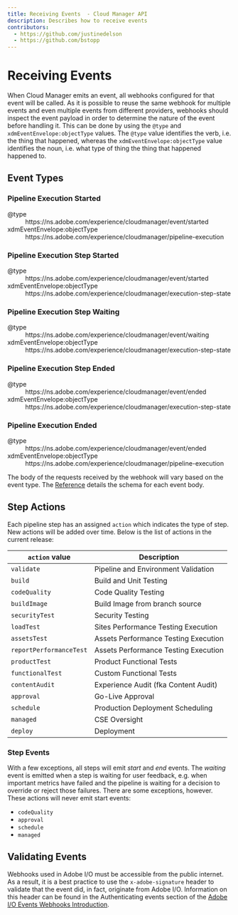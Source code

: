 ```yaml
---
title: Receiving Events  - Cloud Manager API
description: Describes how to receive events
contributors:
  - https://github.com/justinedelson 
  - https://github.com/bstopp 
---
```

# Receiving Events

When Cloud Manager emits an event, all webhooks configured for that event will be called. As it is possible to reuse the same webhook for multiple events and even multiple events from different providers, webhooks should inspect the event payload in order to determine the nature of the event before handling it. This can be done by using the `@type` and `xdmEventEnvelope:objectType` values. The `@type` value identifies the verb, i.e. the thing that happened, whereas the `xdmEventEnvelope:objectType` value identifies the noun, i.e. what type of thing the thing that happened happened to.

## Event Types

### Pipeline Execution Started

<dl class="event-description">
  <dt><span class="spectrum-Code spectrum-Code--sizeM">@type</span></dt>
  <dd><span class="spectrum-Code spectrum-Code--sizeM">https://ns.adobe.com/experience/cloudmanager/event/started</span></dd>
  <dt><span class="spectrum-Code spectrum-Code--sizeM">xdmEventEnvelope:objectType</span></dt>
  <dd><span class="spectrum-Code spectrum-Code--sizeM">https://ns.adobe.com/experience/cloudmanager/pipeline-execution</span></dd>
</dl>

### Pipeline Execution Step Started

<dl class="event-description">
  <dt><span class="spectrum-Code spectrum-Code--sizeM">@type</span></dt>
  <dd><span class="spectrum-Code spectrum-Code--sizeM">https://ns.adobe.com/experience/cloudmanager/event/started</span></dd>
  <dt><span class="spectrum-Code spectrum-Code--sizeM">xdmEventEnvelope:objectType</span></dt>
  <dd><span class="spectrum-Code spectrum-Code--sizeM">https://ns.adobe.com/experience/cloudmanager/execution-step-state</span></dd>
</dl>

### Pipeline Execution Step Waiting

<dl class="event-description">
  <dt><span class="spectrum-Code spectrum-Code--sizeM">@type</span></dt>
  <dd><span class="spectrum-Code spectrum-Code--sizeM">https://ns.adobe.com/experience/cloudmanager/event/waiting</span></dd>
  <dt><span class="spectrum-Code spectrum-Code--sizeM">xdmEventEnvelope:objectType</span></dt>
  <dd><span class="spectrum-Code spectrum-Code--sizeM">https://ns.adobe.com/experience/cloudmanager/execution-step-state</span></dd>
</dl>

### Pipeline Execution Step Ended

<dl class="event-description">
  <dt><span class="spectrum-Code spectrum-Code--sizeM">@type</span></dt>
  <dd><span class="spectrum-Code spectrum-Code--sizeM">https://ns.adobe.com/experience/cloudmanager/event/ended</span></dd>
  <dt><span class="spectrum-Code spectrum-Code--sizeM">xdmEventEnvelope:objectType</span></dt>
  <dd><span class="spectrum-Code spectrum-Code--sizeM">https://ns.adobe.com/experience/cloudmanager/execution-step-state</span></dd>
</dl>

### Pipeline Execution Ended

<dl class="event-description">
  <dt><span class="spectrum-Code spectrum-Code--sizeM">@type</span></dt>
  <dd><span class="spectrum-Code spectrum-Code--sizeM">https://ns.adobe.com/experience/cloudmanager/event/ended</span></dd>
  <dt><span class="spectrum-Code spectrum-Code--sizeM">xdmEventEnvelope:objectType</span></dt>
  <dd><span class="spectrum-Code spectrum-Code--sizeM">https://ns.adobe.com/experience/cloudmanager/pipeline-execution</span></dd>
</dl>

The body of the requests received by the webhook will vary based on the event type. The [Reference](../../api/events.md) details the schema for each event body.

## Step Actions

Each pipeline step has an assigned `action` which indicates the type of step. New actions will be added over time. Below is the list of actions in the current release:

| `action` value                   | Description                           |
|----------------------------------|---------------------------------------|
| `validate`                       | Pipeline and Environment Validation   |
| `build`                          | Build and Unit Testing                |
| `codeQuality`                    | Code Quality Testing                  |
| `buildImage`                     | Build Image from branch source        |
| `securityTest`                   | Security Testing                      |
| `loadTest`                       | Sites Performance Testing Execution   |
| `assetsTest`                     | Assets Performance Testing Execution  |
| `reportPerformanceTest`          | Assets Performance Testing Execution  |
| `productTest`                    | Product Functional Tests              |
| `functionalTest`                 | Custom Functional Tests               |
| `contentAudit`                   | Experience Audit (fka Content Audit)  |
| `approval`                       | Go-Live Approval                      |
| `schedule`                       | Production Deployment Scheduling      |
| `managed`                        | CSE Oversight                         |
| `deploy`                         | Deployment                            |

### Step Events

With a few exceptions, all steps will emit _start_ and _end_ events. The _waiting_ event is emitted when a step is waiting for user feedback, e.g. when important metrics have failed and the pipeline is waiting for a decision to override or reject those failures. There are some exceptions, however. These actions will never emit start events:

* `codeQuality`
* `approval`
* `schedule`
* `managed`


## Validating Events

Webhooks used in Adobe I/O must be accessible from the public internet. As a result, it is a best practice to use the `x-adobe-signature` header to validate that the event did, in fact, originate from Adobe I/O. Information on this header can be found in the Authenticating events section of the [Adobe I/O Events Webhooks Introduction](https://www.adobe.io/apis/experienceplatform/events/docs.html#!adobedocs/adobeio-events/master/intro/webhooks_intro.md).

